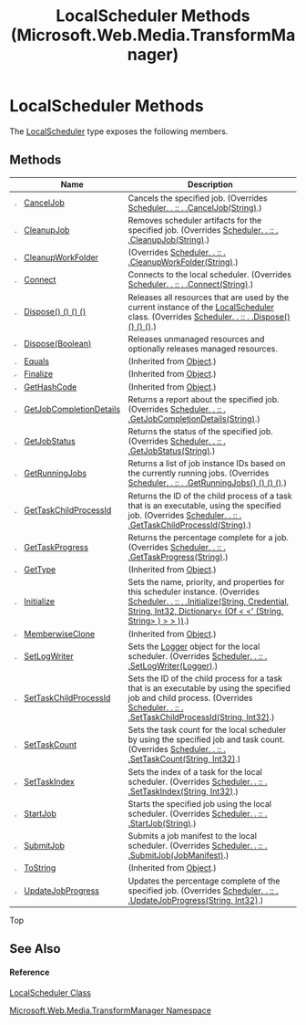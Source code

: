 ﻿---
title: LocalScheduler Methods (Microsoft.Web.Media.TransformManager)
TOCTitle: LocalScheduler Methods
ms:assetid: Methods.T:Microsoft.Web.Media.TransformManager.LocalScheduler
ms:mtpsurl: https://msdn.microsoft.com/en-us/library/microsoft.web.media.transformmanager.localscheduler_methods(v=VS.90)
ms:contentKeyID: 35520746
ms.date: 06/14/2012
mtps_version: v=VS.90
---

# LocalScheduler Methods

The [LocalScheduler](localscheduler-class-microsoft-web-media-transformmanager.md) type exposes the following members.

## Methods

<table>
<thead>
<tr class="header">
<th> </th>
<th>Name</th>
<th>Description</th>
</tr>
</thead>
<tbody>
<tr class="odd">
<td><img src="images/Dd565996.pubmethod(en-us,VS.90).gif" title="Public method" alt="Public method" /></td>
<td><a href="localscheduler-canceljob-method-microsoft-web-media-transformmanager.md">CancelJob</a></td>
<td>Cancels the specified job. (Overrides <a href="scheduler-canceljob-method-microsoft-web-media-transformmanager.md">Scheduler. . :: . .CancelJob(String)</a>.)</td>
</tr>
<tr class="even">
<td><img src="images/Dd565996.pubmethod(en-us,VS.90).gif" title="Public method" alt="Public method" /></td>
<td><a href="localscheduler-cleanupjob-method-microsoft-web-media-transformmanager.md">CleanupJob</a></td>
<td>Removes scheduler artifacts for the specified job. (Overrides <a href="scheduler-cleanupjob-method-microsoft-web-media-transformmanager.md">Scheduler. . :: . .CleanupJob(String)</a>.)</td>
</tr>
<tr class="odd">
<td><img src="images/Dd565996.pubmethod(en-us,VS.90).gif" title="Public method" alt="Public method" /></td>
<td><a href="localscheduler-cleanupworkfolder-method-microsoft-web-media-transformmanager.md">CleanupWorkFolder</a></td>
<td>(Overrides <a href="scheduler-cleanupworkfolder-method-microsoft-web-media-transformmanager.md">Scheduler. . :: . .CleanupWorkFolder(String)</a>.)</td>
</tr>
<tr class="even">
<td><img src="images/Dd565996.pubmethod(en-us,VS.90).gif" title="Public method" alt="Public method" /></td>
<td><a href="localscheduler-connect-method-microsoft-web-media-transformmanager.md">Connect</a></td>
<td>Connects to the local scheduler. (Overrides <a href="scheduler-connect-method-microsoft-web-media-transformmanager.md">Scheduler. . :: . .Connect(String)</a>.)</td>
</tr>
<tr class="odd">
<td><img src="images/Dd565996.pubmethod(en-us,VS.90).gif" title="Public method" alt="Public method" /></td>
<td><a href="localscheduler-dispose-method-microsoft-web-media-transformmanager_1.md">Dispose() () () ()</a></td>
<td>Releases all resources that are used by the current instance of the <a href="localscheduler-class-microsoft-web-media-transformmanager.md">LocalScheduler</a> class. (Overrides <a href="scheduler-dispose-method-microsoft-web-media-transformmanager.md">Scheduler. . :: . .Dispose() () () ()</a>.)</td>
</tr>
<tr class="even">
<td><img src="images/Dd565996.protmethod(en-us,VS.90).gif" title="Protected method" alt="Protected method" /></td>
<td><a href="localscheduler-dispose-method-boolean-microsoft-web-media-transformmanager.md">Dispose(Boolean)</a></td>
<td>Releases unmanaged resources and optionally releases managed resources.</td>
</tr>
<tr class="odd">
<td><img src="images/Dd565996.pubmethod(en-us,VS.90).gif" title="Public method" alt="Public method" /></td>
<td><a href="https://msdn.microsoft.com/en-us/library/bsc2ak47(v=vs.90)">Equals</a></td>
<td>(Inherited from <a href="https://msdn.microsoft.com/en-us/library/e5kfa45b(v=vs.90)">Object</a>.)</td>
</tr>
<tr class="even">
<td><img src="images/Dd565996.protmethod(en-us,VS.90).gif" title="Protected method" alt="Protected method" /></td>
<td><a href="https://msdn.microsoft.com/en-us/library/4k87zsw7(v=vs.90)">Finalize</a></td>
<td>(Inherited from <a href="https://msdn.microsoft.com/en-us/library/e5kfa45b(v=vs.90)">Object</a>.)</td>
</tr>
<tr class="odd">
<td><img src="images/Dd565996.pubmethod(en-us,VS.90).gif" title="Public method" alt="Public method" /></td>
<td><a href="https://msdn.microsoft.com/en-us/library/zdee4b3y(v=vs.90)">GetHashCode</a></td>
<td>(Inherited from <a href="https://msdn.microsoft.com/en-us/library/e5kfa45b(v=vs.90)">Object</a>.)</td>
</tr>
<tr class="even">
<td><img src="images/Dd565996.pubmethod(en-us,VS.90).gif" title="Public method" alt="Public method" /></td>
<td><a href="localscheduler-getjobcompletiondetails-method-microsoft-web-media-transformmanager.md">GetJobCompletionDetails</a></td>
<td>Returns a report about the specified job. (Overrides <a href="scheduler-getjobcompletiondetails-method-microsoft-web-media-transformmanager.md">Scheduler. . :: . .GetJobCompletionDetails(String)</a>.)</td>
</tr>
<tr class="odd">
<td><img src="images/Dd565996.pubmethod(en-us,VS.90).gif" title="Public method" alt="Public method" /></td>
<td><a href="localscheduler-getjobstatus-method-microsoft-web-media-transformmanager.md">GetJobStatus</a></td>
<td>Returns the status of the specified job. (Overrides <a href="scheduler-getjobstatus-method-microsoft-web-media-transformmanager.md">Scheduler. . :: . .GetJobStatus(String)</a>.)</td>
</tr>
<tr class="even">
<td><img src="images/Dd565996.pubmethod(en-us,VS.90).gif" title="Public method" alt="Public method" /></td>
<td><a href="localscheduler-getrunningjobs-method-microsoft-web-media-transformmanager.md">GetRunningJobs</a></td>
<td>Returns a list of job instance IDs based on the currently running jobs. (Overrides <a href="scheduler-getrunningjobs-method-microsoft-web-media-transformmanager.md">Scheduler. . :: . .GetRunningJobs() () () ()</a>.)</td>
</tr>
<tr class="odd">
<td><img src="images/Dd565996.pubmethod(en-us,VS.90).gif" title="Public method" alt="Public method" /></td>
<td><a href="localscheduler-gettaskchildprocessid-method-microsoft-web-media-transformmanager.md">GetTaskChildProcessId</a></td>
<td>Returns the ID of the child process of a task that is an executable, using the specified job. (Overrides <a href="scheduler-gettaskchildprocessid-method-microsoft-web-media-transformmanager.md">Scheduler. . :: . .GetTaskChildProcessId(String)</a>.)</td>
</tr>
<tr class="even">
<td><img src="images/Dd565996.pubmethod(en-us,VS.90).gif" title="Public method" alt="Public method" /></td>
<td><a href="localscheduler-gettaskprogress-method-microsoft-web-media-transformmanager.md">GetTaskProgress</a></td>
<td>Returns the percentage complete for a job. (Overrides <a href="scheduler-gettaskprogress-method-microsoft-web-media-transformmanager.md">Scheduler. . :: . .GetTaskProgress(String)</a>.)</td>
</tr>
<tr class="odd">
<td><img src="images/Dd565996.pubmethod(en-us,VS.90).gif" title="Public method" alt="Public method" /></td>
<td><a href="https://msdn.microsoft.com/en-us/library/dfwy45w9(v=vs.90)">GetType</a></td>
<td>(Inherited from <a href="https://msdn.microsoft.com/en-us/library/e5kfa45b(v=vs.90)">Object</a>.)</td>
</tr>
<tr class="even">
<td><img src="images/Dd565996.pubmethod(en-us,VS.90).gif" title="Public method" alt="Public method" /></td>
<td><a href="localscheduler-initialize-method-microsoft-web-media-transformmanager.md">Initialize</a></td>
<td>Sets the name, priority, and properties for this scheduler instance. (Overrides <a href="scheduler-initialize-method-microsoft-web-media-transformmanager.md">Scheduler. . :: . .Initialize(String, Credential, String, Int32, Dictionary&lt; (Of &lt; &lt;' (String, String&gt; ) &gt; &gt; ))</a>.)</td>
</tr>
<tr class="odd">
<td><img src="images/Dd565996.protmethod(en-us,VS.90).gif" title="Protected method" alt="Protected method" /></td>
<td><a href="https://msdn.microsoft.com/en-us/library/57ctke0a(v=vs.90)">MemberwiseClone</a></td>
<td>(Inherited from <a href="https://msdn.microsoft.com/en-us/library/e5kfa45b(v=vs.90)">Object</a>.)</td>
</tr>
<tr class="even">
<td><img src="images/Dd565996.pubmethod(en-us,VS.90).gif" title="Public method" alt="Public method" /></td>
<td><a href="localscheduler-setlogwriter-method-microsoft-web-media-transformmanager.md">SetLogWriter</a></td>
<td>Sets the <a href="logger-class-microsoft-web-media-transformmanager.md">Logger</a> object for the local scheduler. (Overrides <a href="scheduler-setlogwriter-method-microsoft-web-media-transformmanager.md">Scheduler. . :: . .SetLogWriter(Logger)</a>.)</td>
</tr>
<tr class="odd">
<td><img src="images/Dd565996.pubmethod(en-us,VS.90).gif" title="Public method" alt="Public method" /></td>
<td><a href="localscheduler-settaskchildprocessid-method-microsoft-web-media-transformmanager.md">SetTaskChildProcessId</a></td>
<td>Sets the ID of the child process for a task that is an executable by using the specified job and child process. (Overrides <a href="scheduler-settaskchildprocessid-method-microsoft-web-media-transformmanager.md">Scheduler. . :: . .SetTaskChildProcessId(String, Int32)</a>.)</td>
</tr>
<tr class="even">
<td><img src="images/Dd565996.pubmethod(en-us,VS.90).gif" title="Public method" alt="Public method" /></td>
<td><a href="localscheduler-settaskcount-method-microsoft-web-media-transformmanager.md">SetTaskCount</a></td>
<td>Sets the task count for the local scheduler by using the specified job and task count. (Overrides <a href="scheduler-settaskcount-method-microsoft-web-media-transformmanager.md">Scheduler. . :: . .SetTaskCount(String, Int32)</a>.)</td>
</tr>
<tr class="odd">
<td><img src="images/Dd565996.pubmethod(en-us,VS.90).gif" title="Public method" alt="Public method" /></td>
<td><a href="localscheduler-settaskindex-method-microsoft-web-media-transformmanager.md">SetTaskIndex</a></td>
<td>Sets the index of a task for the local scheduler. (Overrides <a href="scheduler-settaskindex-method-microsoft-web-media-transformmanager.md">Scheduler. . :: . .SetTaskIndex(String, Int32)</a>.)</td>
</tr>
<tr class="even">
<td><img src="images/Dd565996.pubmethod(en-us,VS.90).gif" title="Public method" alt="Public method" /></td>
<td><a href="localscheduler-startjob-method-microsoft-web-media-transformmanager.md">StartJob</a></td>
<td>Starts the specified job using the local scheduler. (Overrides <a href="scheduler-startjob-method-microsoft-web-media-transformmanager.md">Scheduler. . :: . .StartJob(String)</a>.)</td>
</tr>
<tr class="odd">
<td><img src="images/Dd565996.pubmethod(en-us,VS.90).gif" title="Public method" alt="Public method" /></td>
<td><a href="localscheduler-submitjob-method-microsoft-web-media-transformmanager.md">SubmitJob</a></td>
<td>Submits a job manifest to the local scheduler. (Overrides <a href="scheduler-submitjob-method-microsoft-web-media-transformmanager.md">Scheduler. . :: . .SubmitJob(JobManifest)</a>.)</td>
</tr>
<tr class="even">
<td><img src="images/Dd565996.pubmethod(en-us,VS.90).gif" title="Public method" alt="Public method" /></td>
<td><a href="https://msdn.microsoft.com/en-us/library/7bxwbwt2(v=vs.90)">ToString</a></td>
<td>(Inherited from <a href="https://msdn.microsoft.com/en-us/library/e5kfa45b(v=vs.90)">Object</a>.)</td>
</tr>
<tr class="odd">
<td><img src="images/Dd565996.pubmethod(en-us,VS.90).gif" title="Public method" alt="Public method" /></td>
<td><a href="localscheduler-updatejobprogress-method-microsoft-web-media-transformmanager.md">UpdateJobProgress</a></td>
<td>Updates the percentage complete of the specified job. (Overrides <a href="scheduler-updatejobprogress-method-microsoft-web-media-transformmanager.md">Scheduler. . :: . .UpdateJobProgress(String, Int32)</a>.)</td>
</tr>
</tbody>
</table>


Top

## See Also

#### Reference

[LocalScheduler Class](localscheduler-class-microsoft-web-media-transformmanager.md)

[Microsoft.Web.Media.TransformManager Namespace](microsoft-web-media-transformmanager-namespace.md)

